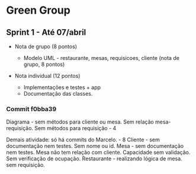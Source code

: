 # Green Group

## Sprint 1 - Até 07/abril
  - Nota de grupo (8 pontos)
    - Modelo UML - restaurante, mesas, requisicoes, cliente (nota de grupo, 8 pontos)
	
  - Nota individual (12 pontos)
    - Implementações e testes + app
    - Documentação das classes.

### Commit f0bba39
Diagrama - sem métodos para cliente ou mesa. Sem relação mesa-requisição. Sem métodos para requisição - 4

Demais atividade: só há commits do Marcelo. - 8
Cliente - sem documentação nem testes. Sem nome ou id.
Mesa - sem documentação nem testes. Mesa não tem relação com cliente. Capacidade sem validação.  Sem verificação de ocupação. 
Restaurante - realizando lógica de mesa. sem requisição.
